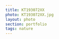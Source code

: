```yaml
--- 
title: KT193072XX 
photo: KT193072XX.jpg 
layout: photo 
section: portfolio 
tags: nature 
---  
```

  
